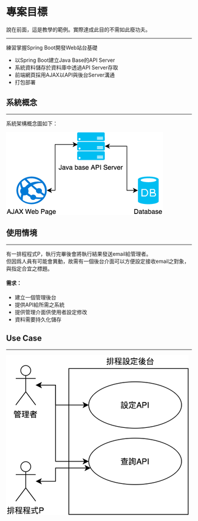 # 專案目標

說在前面，這是教學的範例。實際達成此目的不需如此廢功夫。

---

練習掌握Spring Boot開發Web站台基礎

* 以Spring Boot建立Java Base的API Server
* 系統資料儲存於資料庫中透過API Server存取
* 前端網頁採用AJAX以API與後台Server溝通
* 打包部署

## 系統概念

---

系統架構概念圖如下：

![](/assets/spring_boot_init_arch.png)

## 使用情境

---

有一排程程式P，執行完畢後會將執行結果發送email給管理者。  
但因爲人員有可能會異動，故需有一個後台介面可以方便設定接收email之對象，與指定合宜之標題。

#### 需求：

* 建立一個管理後台
* 提供API給所需之系統
* 提供管理介面供使用者設定修改
* 資料需要持久化儲存

## Use Case

---

![](/assets/spring_boot_init_uc.png)


